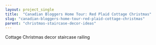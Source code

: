 ```yaml
---
layout: project_single
title:  "Canadian Bloggers Home Tour: Red Plaid Cottage Christmas"
slug: "canadian-bloggers-home-tour-red-plaid-cottage-christmas"
parent: "christmas-staircase-decor-ideas"
---
```

Cottage Christmas decor staircase railing